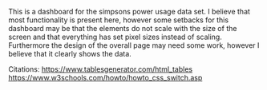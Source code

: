 This is a dashboard for the simpsons power usage data set. I believe that most functionality is present here, however some setbacks for this dashboard may be that the elements do not scale with the size of the screen and that everything has set pixel sizes instead of scaling. Furthermore the design of the overall page may need some work, however I believe that it clearly shows the data. 

Citations: 
https://www.tablesgenerator.com/html_tables
https://www.w3schools.com/howto/howto_css_switch.asp

